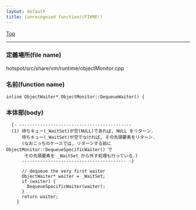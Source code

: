 ```yaml
---
layout: default
title: (unrecognied function)(FIXME!)
---
```

[Top](../index.html)

--- 
### 定義場所(file name)
hotspot/src/share/vm/runtime/objectMonitor.cpp

### 名前(function name)
```
inline ObjectWaiter* ObjectMonitor::DequeueWaiter() {
```

### 本体部(body)
```
  {- -------------------------------------------
  (1) 待ちキュー(_WaitSet)が空(NULL)であれば, NULL をリターン.
      待ちキュー(_WaitSet)が空でなければ, その先頭要素をリターン.
      (なおこっちのケースでは, リターンする前に ObjectMonitor::DequeueSpecificWaiter() で
       その先頭要素を _WaitSet から外す処理も行っている.)
      ---------------------------------------- -}

	  // dequeue the very first waiter
	  ObjectWaiter* waiter = _WaitSet;
	  if (waiter) {
	    DequeueSpecificWaiter(waiter);
	  }
	  return waiter;
	}
	
```


